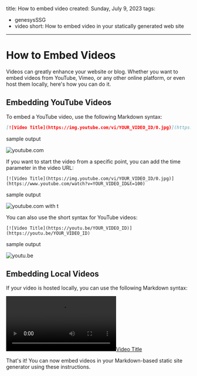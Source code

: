 title: How to embed video
created: Sunday, July 9, 2023
tags:
  - genesysSSG
  - video
short: How to embed video in your statically generated web site
---
# How to Embed Videos

Videos can greatly enhance your website or blog. Whether you want to embed videos from YouTube, Vimeo, or any other online platform, or even host them locally, here's how you can do it.

## Embedding YouTube Videos

To embed a YouTube video, use the following Markdown syntax:

```markdown
[![Video Title](https://img.youtube.com/vi/YOUR_VIDEO_ID/0.jpg)](https://www.youtube.com/watch?v=YOUR_VIDEO_ID)
```


sample output

![youtube.com](https://www.youtube.com/watch?v=mswPy5bt3TQ)

If you want to start the video from a specific point, you can add the time parameter in the video URL:

```
[![Video Title](https://img.youtube.com/vi/YOUR_VIDEO_ID/0.jpg)](https://www.youtube.com/watch?v=YOUR_VIDEO_ID&t=100)
```


sample output

![youtube.com with t](https://www.youtube.com/watch?v=mswPy5bt3TQ&t=100)

You can also use the short syntax for YouTube videos:

```
[![Video Title](https://youtu.be/YOUR_VIDEO_ID)](https://youtu.be/YOUR_VIDEO_ID)
```


sample output

![youtu.be](https://youtu.be/mswPy5bt3TQ)

## Embedding Local Videos
If your video is hosted locally, you can use the following Markdown syntax:


[![Video Title](https://sample.com/video.mp4)](https://sample.com/video.mp4)

That's it! You can now embed videos in your Markdown-based static site generator using these instructions.
